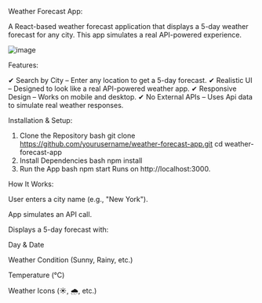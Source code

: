 Weather Forecast App:

A React-based weather forecast application that displays a 5-day weather forecast for any city. This app simulates a real API-powered experience.

![image](https://github.com/user-attachments/assets/23b36e85-54f9-4fc1-bca0-1681975e4eee)


Features:

✔ Search by City – Enter any location to get a 5-day forecast.
✔ Realistic UI – Designed to look like a real API-powered weather app.
✔ Responsive Design – Works on mobile and desktop.
✔ No External APIs – Uses Api data to simulate real weather responses.

Installation & Setup:

1. Clone the Repository
bash
git clone https://github.com/yourusername/weather-forecast-app.git
cd weather-forecast-app
2. Install Dependencies
bash
npm install
3. Run the App
bash
npm start
Runs on http://localhost:3000.

How It Works:

User enters a city name (e.g., "New York").

App simulates an API call.

Displays a 5-day forecast with:

Day & Date

Weather Condition (Sunny, Rainy, etc.)

Temperature (°C)

Weather Icons (☀️, 🌧️, etc.)
